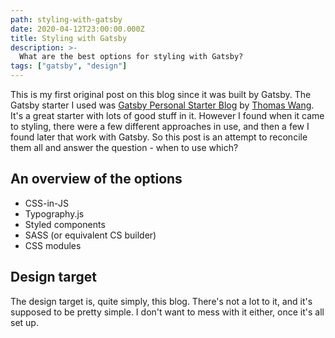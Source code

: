 ```yaml
---
path: styling-with-gatsby
date: 2020-04-12T23:00:00.000Z
title: Styling with Gatsby
description: >-
  What are the best options for styling with Gatsby?
tags: ["gatsby", "design"]
---
```

This is my first original post on this blog since it was built by Gatsby.
The Gatsby starter I used was [Gatsby Personal Starter Blog](https://gatsby-personal-starter-blog.netlify.com/) by [Thomas Wang](https://github.com/thomaswang).
It's a great starter with lots of good stuff in it.
However I found when it came to styling, there were a few different approaches in use, and then a few I found later that work with Gatsby.
So this post is an attempt to reconcile them all and answer the question - when to use which?

## An overview of the options

* CSS-in-JS
* Typography.js
* Styled components
* SASS (or equivalent CS builder)
* CSS modules

## Design target

The design target is, quite simply, this blog.
There's not a lot to it, and it's supposed to be pretty simple.
I don't want to mess with it either, once it's all set up.
